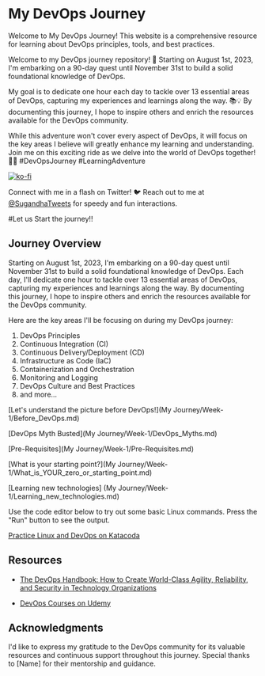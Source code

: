 # My DevOps Journey

Welcome to My DevOps Journey! This website is a comprehensive resource for learning about DevOps principles, tools, and best practices.

Welcome to my DevOps journey repository! 🚀 Starting on August 1st, 2023, I'm embarking on a 90-day quest until November 31st to build a solid foundational knowledge of DevOps.

My goal is to dedicate one hour each day to tackle over 13 essential areas of DevOps, capturing my experiences and learnings along the way. 📚💡 By documenting this journey, I hope to inspire others and enrich the resources available for the DevOps community.

While this adventure won't cover every aspect of DevOps, it will focus on the key areas I believe will greatly enhance my learning and understanding. Join me on this exciting ride as we delve into the world of DevOps together! 🎢🤖 #DevOpsJourney #LearningAdventure

[![ko-fi](https://ko-fi.com/img/githubbutton_sm.svg)](ko-fi.com/sugandhavs95)

Connect with me in a flash on Twitter! 🐦 Reach out to me at [@SugandhaTweets](https://twitter.com/SugandhTweets) for speedy and fun interactions.

#Let us Start the journey!!

## Journey Overview

Starting on August 1st, 2023, I'm embarking on a 90-day quest until November 31st to build a solid foundational knowledge of DevOps. Each day, I'll dedicate one hour to tackle over 13 essential areas of DevOps, capturing my experiences and learnings along the way. By documenting this journey, I hope to inspire others and enrich the resources available for the DevOps community.

Here are the key areas I'll be focusing on during my DevOps journey:

1. DevOps Principles
2. Continuous Integration (CI)
3. Continuous Delivery/Deployment (CD)
4. Infrastructure as Code (IaC)
5. Containerization and Orchestration
6. Monitoring and Logging
7. DevOps Culture and Best Practices
8. and more...

[Let's understand the picture before DevOps!](My Journey/Week-1/Before_DevOps.md)

[DevOps Myth Busted](My Journey/Week-1/DevOps_Myths.md)

[Pre-Requisites](My Journey/Week-1/Pre-Requisites.md)

[What is your starting point?](My Journey/Week-1/What_is_YOUR_zero_or_starting_point.md)

[Learning new technologies] (My Journey/Week-1/Learning_new_technologies.md)






Use the code editor below to try out some basic Linux commands. Press the "Run" button to see the output.

<a href="https://www.katacoda.com/" target="_blank" rel="noopener">Practice Linux and DevOps on Katacoda</a>



## Resources

- [The DevOps Handbook: How to Create World-Class Agility, Reliability, and Security in Technology Organizations](https://www.goodreads.com/book/show/26083308-the-devops-handbook)

- [DevOps Courses on Udemy](https://www.udemy.com/topic/devops/)

## Acknowledgments

I'd like to express my gratitude to the DevOps community for its valuable resources and continuous support throughout this journey. Special thanks to [Name] for their mentorship and guidance.


